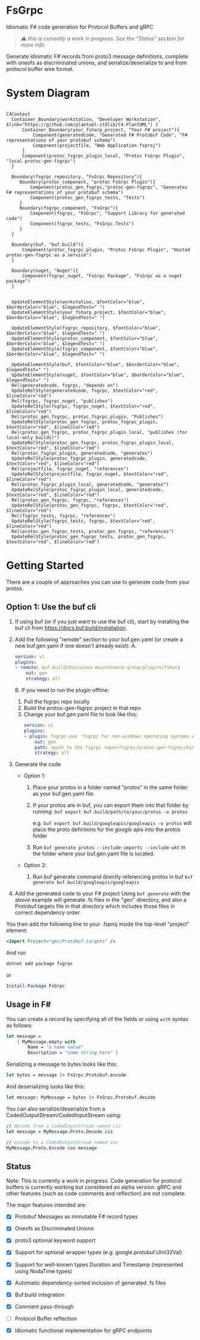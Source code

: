 
# FsGrpc
Idiomatic F# code generation for Protocol Buffers and gRPC

> *⚠️ this is currently a work in progress.  See the "Status" section
> for more info*

Generate idiomatic F# records from proto3 message definitions, complete with oneofs as discriminated unions, and serialize/deserialize to and from protocol buffer wire format.

# System Diagram

```mermaid

C4Context
  Container_Boundary(workstation, "Developer Workstation", $link="https://github.com/plantuml-stdlib/C4-PlantUML") {
      Container_Boundary(your_fsharp_project, "Your F# project"){
          Component(generatedcode, "Generated F# Protobuf Code", "F# representations of your protobuf schema")
          Component(projectfile, "Web Application fsproj")
      }
      Component(protoc_fsgrpc_plugin_local, "Protoc FsGrpc Plugin", "local protoc-gen-fsgrpc")
  }

  Boundary(fsgrpc_repository, "FsGrpc Repository"){
     Boundary(protoc_component, "protoc FsGrpc Plugin"){
         Component(protoc_gen_fsgrpc,"protoc-gen-fsgrpc", "Generates F# representations of your protobuf schema")
         Component(protoc_gen_fsgrpc_tests, "Tests")
     }
     Boundary(fsgrpc_component, "FsGrpc"){
         Component(fsgrpc, "FsGrpc", "Support Library for generated code")
         Component(fsgrpc_tests, "FsGrpc.Tests")
     }
  }

  Boundary(buf, "buf.build"){
      Component(protoc_fsgrpc_plugin, "Protoc FsGrpc Plugin", "Hosted protoc-gen-fsgrpc as a service")
  }

  Boundary(nuget, "Nuget"){
      Component(fsgrpc_nuget, "FsGrpc Package", "FsGrpc as a nuget package")
  }


  UpdateElementStyle(workstation, $fontColor="blue", $borderColor="blue", $legendTest=" ")
  UpdateElementStyle(your_fsharp_project, $fontColor="blue", $borderColor="blue", $legendTest=" ")
  
  UpdateElementStyle(fsgrpc_repository, $fontColor="blue", $borderColor="blue", $legendTest=" ")
  UpdateElementStyle(protoc_component, $fontColor="blue", $borderColor="blue", $legendTest=" ")
  UpdateElementStyle(fsgrpc_component, $fontColor="blue", $borderColor="blue", $legendTest=" ")
  
  UpdateElementStyle(buf, $fontColor="blue", $borderColor="blue", $legendTest=" ")
  UpdateElementStyle(nuget, $fontColor="blue", $borderColor="blue", $legendTest=" ")
  Rel(generatedcode, fsgrpc, "depends on")
  UpdateRelStyle(generatedcode, fsgrpc, $textColor="red", $lineColor="red")
  Rel(fsgrpc, fsgrpc_nuget, "publishes")
  UpdateRelStyle(fsgrpc, fsgrpc_nuget, $textColor="red", $lineColor="red")
  Rel(protoc_gen_fsgrpc, protoc_fsgrpc_plugin, "Publishes")
  UpdateRelStyle(protoc_gen_fsgrpc, protoc_fsgrpc_plugin, $textColor="red", $lineColor="red")
  Rel(protoc_gen_fsgrpc, protoc_fsgrpc_plugin_local, "publishes (for local-only builds)")
  UpdateRelStyle(protoc_gen_fsgrpc, protoc_fsgrpc_plugin_local, $textColor="red", $lineColor="red")
  Rel(protoc_fsgrpc_plugin, generatedcode, "generates")
  UpdateRelStyle(protoc_fsgrpc_plugin, generatedcode, $textColor="red", $lineColor="red")
  Rel(projectfile, fsgrpc_nuget, "references")
  UpdateRelStyle(projectfile, fsgrpc_nuget, $textColor="red", $lineColor="red")
  Rel(protoc_fsgrpc_plugin_local, generatedcode, "generates")
  UpdateRelStyle(protoc_fsgrpc_plugin_local, generatedcode, $textColor="red", $lineColor="red")
  Rel(protoc_gen_fsgrpc, fsgrpc, "references")
  UpdateRelStyle(protoc_gen_fsgrpc, fsgrpc, $textColor="red", $lineColor="red")
  Rel(fsgrpc_tests, fsgrpc, "references")
  UpdateRelStyle(fsgrpc_tests, fsgrpc, $textColor="red", $lineColor="red")
  Rel(protoc_gen_fsgrpc_tests, protoc_gen_fsgrpc, "references")
  UpdateRelStyle(protoc_gen_fsgrpc_tests, protoc_gen_fsgrpc, $textColor="red", $lineColor="red")

```

# Getting Started

There are a couple of approaches you can use to generate code from your protos.

## Option 1: Use the buf cli

1. If using buf (or if you just want to use the buf cli), start by installing the buf cli from https://docs.buf.build/installation.

2. Add the following "remote" section to your buf.gen.yaml (or create a new buf.gen.yaml if one doesn't already exist):
    A.
    ```yaml
    version: v1
    plugins:
    - remote: buf.build/divisions-maintenance-group/plugins/fsharp
        out: gen
        strategy: all
    ```
    B. If you need to run the plugin offline:
    1. Pull the fsgrpc repo locally
    2. Build the protoc-gen-fsgrpc project in that repo
    3. Change your buf.gen.yaml file to look like this:
        ```yaml
        version: v1
        plugins:
        - plugin: fsgrpc.exe 'fsgrpc for non-windows operating systems and fsgrpc.exe for windows
            out: gen
            path: <path to the fsgrpc repo>/fsgrpc/protoc-gen-fsgrpc/bin/Debug/net6.0/protoc-gen-fsgrpc
            strategy: all
        ```

3. Generate the code

	- Option 1:
		1. Place your protos in a folder named "protos" in the same folder as your buf.gen.yaml file.

		2. If your protos are in buf, you can export them into that folder by running:
	       `buf export buf.build/path/to/your/protos -o protos`

	       e.g. `buf export buf.build/googleapis/googleapis -o protos` will place the proto defintions for the google apis into the protos folder

		3. Run `buf generate protos --include-imports --include-wkt` in the folder where your buf.gen.yaml file is located.

	- Option 2:
		1. Run buf generate command directly referencing protos in buf
        `buf generate buf.build/googleapis/googleapis`

4. Add the generated code to your F# project
Using `buf generate` with the above example will generate .fs files in the "gen" directory, and also a Protobuf.targets file in that directory which includes those files in correct dependency order.

You then add the following line to your .fsproj inside the top-level "project" element:
```xml
<Import Project="gen/Protobuf.targets" />
```

And run

```bash
dotnet add package fsgrpc
```

or

```powershell
Install-Package FsGrpc
```

## Usage in F#

You can create a record by specifying all of the fields or using `with` syntax as follows:

```fsharp
let message =
	{ MyMessage.empty with
	    Name = "a name value"
	    Description = "some string here" }
```

Serializing a message to bytes looks like this:
```fsharp
let bytes = message |> FsGrpc.Protobuf.encode
```

And deserializing looks like this:
```fsharp
let message: MyMessage = bytes |> FsGrpc.Protobuf.decode
```

You can also serialize/deserialize from a CodedOutputStream/CodedInputStream using:
```fsharp
// decode from a CodedInputStream named cis
let message = MyMessage.Proto.Decode cis

// encode to a CodedOutputStream named cos
MyMessage.Proto.Encode cos message
```



## Status
Note: This is currently a work in progress.  Code generation for protocol buffers is currently working but considered an alpha version.  gRPC and other features (such as code comments and reflection) are not complete.

The major features intended are:
- [x] Protobuf Messages as immutable F# record types
- [x] Oneofs as Discriminated Unions
- [x] proto3 optional keyword support
- [x] Support for optional wrapper types (e.g. google.protobuf.UInt32Val)
- [x] Support for well-known types Duration and Timestamp (represented using NodaTime types)
- [x] Automatic dependency-sorted inclusion of generated .fs files
- [x] Buf.build integration
- [x] Comment pass-through
- [ ] Protocol Buffer reflection
- [x] Idiomatic functional implementation for gRPC endpoints


